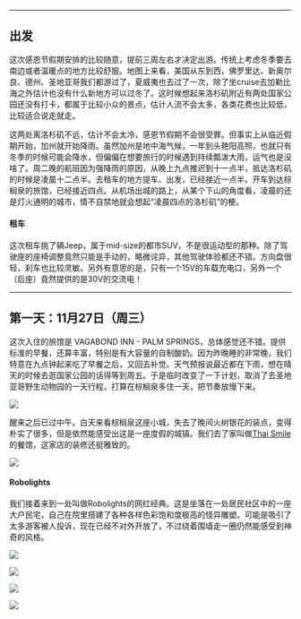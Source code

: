 ----------
出发
-------------
这次感恩节假期安排的比较随意，提前三周左右才决定出游。传统上考虑冬季要去南边或者温暖点的地方比较舒服。地图上来看，美国从东到西，佛罗里达、新奥尔良、德州、圣地亚哥我们都游过了，夏威夷也去过了一次，除了坐cruise去加勒比海之外估计也没有什么新地方可以过冬了。这时候想起来洛杉矶附近有两处国家公园还没有打卡，都属于比较小众的景点，估计人流不会太多，各类花费也比较低，比较适合说走就走。

这两处离洛杉矶不远，估计不会太冷，感恩节假期不会很受罪。但事实上从临近假期开始，加州就开始降雨。虽然加州是地中海气候，一年到头艳阳高照，也就只有冬季的时候可能会降水，但偏偏在想要旅行的时候遇到持续瓢泼大雨，运气也是没啥了。周二晚的航班因为强降雨的原因，从晚上九点推迟到十一点半，抵达洛杉矶的时候是凌晨十二点半。去租车的地方提车、出发，已经接近一点半。开车到达棕榈泉的旅馆，已经接近四点。从机场出城的路上，从某个下山的角度看，凌晨的还是灯火通明的城市，情不自禁地就会想起“凌晨四点的洛杉矶”的梗。

#### 租车
这次租车挑了辆Jeep，属于mid-size的都市SUV，不是很运动型的那种。除了驾驶座的座椅调整竟然只能是手动的，略微诧异，其他驾驶体验都还不错。方向盘很轻，刹车也比较灵敏。另外有意思的是，只有一个15V的车载充电口，另外一个（后座）竟然提供的是30V的交流电！

----------
第一天：11月27日（周三）
-------------
这次入住的旅馆是 VAGABOND INN - PALM SPRINGS，总体感觉还不错。提供标准的早餐，还算丰富，特别是有大容量的自制酸奶。因为昨晚睡的非常晚，我们特意在九点钟起来吃了早餐之后，又回去补觉。天气预报说最近都在下雨，想在晴天的时候去逛国家公园的话得等到周五。于是临时改变了一下计划，取消了去圣地亚哥野生动物园的一天行程，打算在棕榈泉多住一天，把节奏放慢下来。

![](https://lh3.googleusercontent.com/R7q_A137rYGNQ_rmPTSUH0AIzPg9uRcLgo9JEfKyCnsoCzX86z70JDNHUST30zdX2zFbR7wkPWaBodzAJSWr9U6PwCjtsPagGIq38bK3EcTQyOSiD0bjVkiertr8001MApVPdQ4p8HPobRodWH2U_rQ_i93qIpTY1LHrCsPYKJT68po8ynyedzNG83GNGtdTpbQ26Cj5rTYh2u5SNH7v8UWSq-uu4XBeHiYilxotb5KQWAO_jhTjOfnrJXqu8PfjEHnJosqO3PNboah8CGS6xA_QpZFNofjUnmStKjYhjTGl8DzAJ5RandobgjcyCOKwLQAJLF4GSo30B1s6TseqzW5Qdzui36Yss6LO8t_Bhl6Z6I_YVGGvgqXitd53m2CG_W5EEXsOL6Z3Blz-ntTaxKD1doB4cDHbgy9mFv3Ovwu2czpYSG4F0mntDl_Jk8nDHjkOCOoGICVqaqej2laXX5l6_8YFvdr4Jo9vjqk9QVyvGten6RIbs-hffWs1fVPVb6P5z3wYn6BoK2ufBplq6yL2JjUN8oWHfA3o-2ETIjPKSEzKahFMGbLAcZhOgVVKjys41z_eChV5k-IYD4MFBMICpt2u60hnc2c9RhObGunISw95Z2SN_EUUZRf04Ft1-_unx-pMbvz0vdsvNFs1N8pRTbQBWaQgWuacF4HemyVBPqfMQ_9JWs5RqclsJVIdszlE0psYqT_J_WkssActd0rMbzZ83JhhaH0MD2ALWnUaxN8g=w600)

醒来之后已过中午。白天来看棕榈泉这座小城，失去了晚间火树银花的装点，变得朴实了很多，但是依然能感受出这是一座度假的城镇。我们去了家叫做[Thai Smile](https://www.yelp.com/biz/thai-smile-palm-springs-palm-springs-2)的餐馆，这家店的装修还挺雅致的。

![](https://lh3.googleusercontent.com/PCpyfBDM0HJ_UrESN0xL04zzZmgP8ud71zINptV3d7h_tzg8DM3J1rlC8dF8O_V-5bjPB76YjGLK6IZzHZRzujrevJ9sPolo_EwrQAl1bDMboDblWhsUPNx3TiQgJb90YADnt464OsjuSqLZKtGTHHJ881Vav2PBU0kwbd79gVNxf5IvnU1vhHolq9J7HaKdQDhpY4rxyhuJpIoHvVvWBrY7DHQX4jhhcWh8B3K74AwX-hH1T3b4Cmqptq2SlkwBeaFvciJxrbyIcnv68jYyQUpxwMBUiid9C4E9D_Mzl1Y1hgJmGonaA3__l7aIRlBILNECuAbWeIuxoQKkbUEAn9iNHGeSBJT7ZPZbzVTlSuC2rQjyokHucydNl7d6edM1okxDQ5iTK1UQwqoPiNQOQc3iczKiNwGIb_RMm_LnOpoFDLkx0ulAXWJKk8KkAvjj4MycyFC6sELts7atnUxNtbYKszsO82bGRm6VvCZz2oD3pRtT1QKXuGkp7Tz10NW_k1nz-HEcB0_dJd_gvNZ0jWFugJq2qpMxjYkrOBfU58GdNK9yAe-wXmwx-3OSGA3KvacvgEnGYqR1EV-v9gupSlGDFjiIZ8BhUHvAONkW1zCKLbzBoI6oAs60rae8cu99JtLaSs5FopK1tl_hmxqMbpRw0cI_U3W1EvTNcTqcxDh5FenyoRHJS-N7am-s4Qu-UA_xg9GDsw1WKjlsOhQl-kyyJbgl4b13_htz0FC2hI2Zq0gt=w600)

#### Robolights
我们接着来到一处叫做Robolights的网红经典。这是坐落在一处居民社区中的一座大户民宅，自己在院里搭建了各种各样色彩饱和度极高的怪异雕塑。可能是吸引了太多游客被人投诉，现在已经不对外开放了，不过绕着围墙走一圈仍然能感受到神奇的风格。

![](https://lh3.googleusercontent.com/A0ocge0hh2Y0yGscNMPznu36RlVEcNV1mnEOf236wsI3en-XfuubP-Cf70KJlQkh8Sp9Uot3WQ1jjADfDqhPJcGg0RVSFpxW2dDvQX8EuAg9dtxbjoOvUoB9yoeNYG6oA7ZSIZr_v5rhNmgHlmzN2GAs5mSyaFDJjCYypXHEJmLIfhGqDVnzmoq5mI8BvtnWREkPFrGRtFlUgAbFOwzzO54wPM1WS_FRJqlNq0A776cfvANMaf5c20vdq0gVL32dk6U9GRILUFjTKq7mThifmKodn6IExUbFKYNK0_yKo6b6AVxbpQ61r-0xDC5WuJaYphRv4jSFin6KAEULdfqyTftstdHFJBbp7L6T3mID6Xv6so3l-yriERfb3ZHDpIU7r7cdui7w7MaiG8Hpg20wpQdVQfx3tNUjcXSF0G0JuIRAjBjPYcn_f1FAMmlINPC7HaIe4rryj20pnGxS6Gq790Ld_d8_tfbbyzBPYmqRpBJPia4PJ3WpKt5prqFNWRKqp_HQZW5DzDrxAo09Lpl7GVrLroYDOO-mS8WvBjcTMRQVwzMd3f_CD17QVHfCaxZbzdKvSudIkAI3KstoSiaBxwBIno0qILnCZC9J71MIm7Kx2LBYZLl_5CIuBZT7eI9q8hR2JPpWesZON5GPSHP-ZgyTuOYDcUiLU5A-Kvb-sz0jzvkI-Pyq_YW7x6BmFMZ7KdBvBNz70rHjfpGnRQPYhu8klQpGI92G3gVxuepY7npa0P2J=w600)

![](https://lh3.googleusercontent.com/0WBxjz0k91EGBOzwJ5RunC8vE36mwZJwd6itxOnZ-v1tAgEcVkrXziVGP7UqJQpcCs8e73VjSu8FhzBNZvuJnZz3CgOlQZWlPXoa0hSvVZ7HXbjR-CXKUdjpkWuQkKcBxeBUXS2tzFxJKeD9uITOUbsb6apCMQRpqdKpdXNzCDE9r1HjQ259pEDXQOYd6oxfHvd9AcuRVZINSy_USgZJKGJA7EfIGYoSLowHT7YAEYlJVb0Jf-xEJw3Y6JZJP5bFdlsD_Q-Km01fTCt2nykKtkSJVbaejYvXtoMH3FEnD03BN9YBf3QShWJSI1rbKkcV5HGbEHsfaHH76wXWqR3p7lvU_Xm20GzXyZDGBcq3YMTKDS1ZMXoclVI2aD0kKG-kXck_T6D3G8vrPy9DODia4YZ8qxPqldWKDLbHISdxv8Zp2sb6Bqbl8Jd3PthnMUPHp_mYrlhexIAEktnE1FhbN1OUwTj4-8DdUfrb-su_UOnXJKsqaSbdvfLZMMcVZ4b84HQtpmTFyPdh_iqr32FFRooXdT6IBA2t7VJtqlrq26JBdq8uOXKYdiJ79KmLVLDjtyhSLQR1QJzYmoHiLtigQPbavXs_Z_R0sFPOkQO1n4nU4TSemkpYFjlWlQS0V-k9ZEq81do_F46CDwm8n38_zsyQ8xzjTg_4F_mNmDeAzvNwXbbcMfhgmiOefF4yOxAJuRhjBIHuDd7480ufrWiiFt96TcC9hSTCp1QRMXxjjKi9GEnb=w600)

![](https://lh3.googleusercontent.com/j4VWsDfdhZUwBDdmtF6wIGQXHaAG6mRB_ilDSMDwtl4bz8Nv8Wn4TP1-_wEdv7LuTk-8bv4H6Th55qcouXT7G7QK4Zgba0KhxJKBRk9C4KN1wrHFUsAaVJl1_J-ItdD9fHKgvGpt9earX-YTaEbL13keuOTlBp6eaoDHKStzHKZO2JmklXVE-oL5EFr-DPNSI7hswMm4Okesb8LNg7DLz9nJvWsOpntKHVIwVBhZKg1ErT0Pu2EjFTCwu8eOt4o3lm1HSGN_9VzwcnioVcyBZjtVKoUCfjr_UT4W-uZGpXzn_frC8iMBk-IsEZes3E1UB5-9utSbp3ck1cRpQ1xSw4iUBorPTPmmdnxEO6G8Vd9Ujq4AQpPK8lWrGY6s7yNHTS4_ssMP_RlWtc6fY5tjHK47djqJfkxeUi8FG2DJZBYtCrHJ8s0110i9Xc8BjoNJH89zlhSLtLK9wcoD0NIBigO7RlSx7zTC64O6NuUS55oMHY7tsM_PPuyFGZD3Zl81XtwJHlQjUEch2ZNeBS3x6jet6x28wuB8QPW4B-be0MRWL9oNPcBAEKExIfibH9uuUYW-8SpgIOOPJsE15lig9_zl1ud1XHWDgHW3k4LiSJmLp6sG8hwyfkbKZWwyjj9ZKCDfkjg3_TpKIxFC0oGWjuhVYyp5s70HV-FFWwVpEUMWyMGuLSURsxJzblTX9MT0E05hwTCqUGsYkfkMUYYqG4XqLxjP_F378Ayor8zWG9gEhzzs=w600)

![](https://lh3.googleusercontent.com/dNDjjEl4WxsXLGO2YsKM6GZkHA9GLYNSO2t6GNQZVYJE9Fd9RmOz3TfziZ5fRZxEz3tj74BgccC34kFSJa31KYXEyhfgvlIaBFgrgXgmiqcuc5hyRvJ2_2pWLsBjGyPGPEHxTbZHiP2-EntWIFLE6lYTPj5TYdpQ5yQfqXmqUw6RjceXLYmFlQQRakKg0Lo7U18ktpeTbuyitvZ-C-EKWHeeQLxkrlqJflL8wGWQyzteo0SxFHo5dMyyEt7cw5BMuUm_vdc19YxLrqjyyan9LQWHWuhQ8Xlj-KoojJN_5-2xw6u-Kknrzbwmbb1lqQdieIeOuhu83XUKABni-mfkyf7hgV2CIxPrINMRC2heqxzciSWNPwGydeq62zfcf5ph401k-pmXawjkCbt1SY90FWar3IV9fk6t7N0p3hk3JDLfklYJVNwYY3HpXX_gocPH6F8Kf7b0vT2MvRM5-YoeuQgcGLKKVFWHiOw04DnFVC_GQJCwX2cbjoAkoTIEW1l1vqDvCWEB2Eg1Y_5NhiRq7U5AR9BlZtPl_QR-sURSX18lxcEB5Vw_daEDMTvx-RCKqBMZYoQfVwwzM44H6j9b0wHGgGUNAY_Pb7rNniJnewk8SKXJwo0_kbVCRzCyv7YEh3pBDPESFQin_fzz1D5lxQIBD1ch753T7Do-4ngbfEraMFpF7zL_cA9rsiL1jZ6EE0Q08bMMpe8cyWHF9Dd6qM06WEeNUJ8V2uZEjCTR4e8UzBVu=w600)


